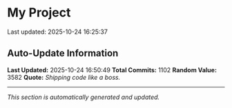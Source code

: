 # My Project


Last updated: 2025-10-24 16:25:37





















































































































































































































































































































































































































































































































































































































































































































































































































































































































































































































































































































































































































































































































































































































































































































































## Auto-Update Information

**Last Updated:** 2025-10-24 16:50:49
**Total Commits:** 1102
**Random Value:** 3582
**Quote:** _Shipping code like a boss._

---
_This section is automatically generated and updated._